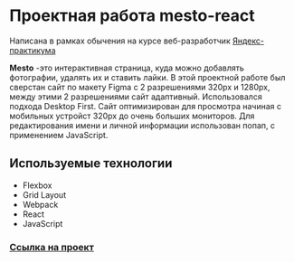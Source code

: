 # Проектная работа mesto-react

Написана в рамках обычения на курсе веб-разработчик [Яндекс-практикума](https://practicum.yandex.ru/profile/web/)

**Mesto** -это  интерактивная страница, куда можно добавлять фотографии, удалять их и ставить лайки.
В этой проектной работе был сверстан сайт по макету Figma с 2 разрешениями 320px и 1280px, между этими 2 разрешениями сайт адаптивный. Использовался подхода Desktop First.
Сайт оптимизирован для просмотра начиная с мобильных устройст 320px до очень больших мониторов.
Для редактирования имени и личной информации использован попап, с применением JavaScript. 

## Используемые технологии

* Flexbox
* Grid Layout
* Webpack
* React
* JavaScript

### [Ссылка на проект](https://annakrasnovid.github.io/mesto-react/)